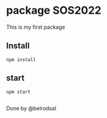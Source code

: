 # package SOS2022
This is my first package

## Install
```
npm install

```
## start 
```
npm start
 
```

Done by @belrodsal
